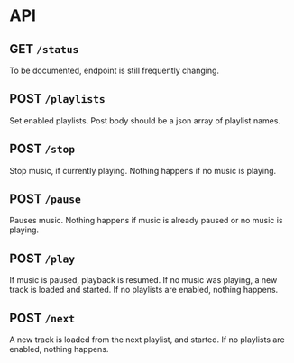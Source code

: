 # API

## GET `/status`

To be documented, endpoint is still frequently changing.

## POST `/playlists`

Set enabled playlists. Post body should be a json array of playlist names.

## POST `/stop`

Stop music, if currently playing. Nothing happens if no music is playing.

## POST `/pause`

Pauses music. Nothing happens if music is already paused or no music is playing.

## POST `/play`

If music is paused, playback is resumed. If no music was playing, a new track is loaded and started. If no playlists are enabled, nothing happens.

## POST `/next`

A new track is loaded from the next playlist, and started. If no playlists are enabled, nothing happens.
